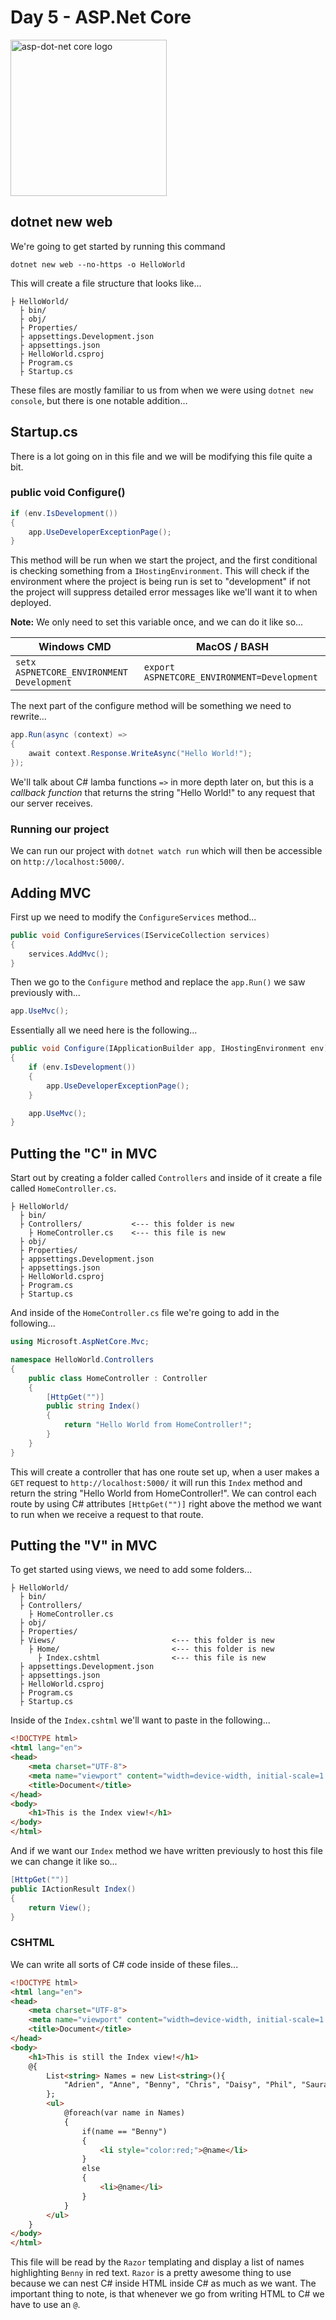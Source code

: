 # Day 5 - ASP.Net Core 

<img src="https://upload.wikimedia.org/wikipedia/commons/e/ee/.NET_Core_Logo.svg" alt="asp-dot-net core logo" height="250px" />

## dotnet new web

We're going to get started by running this command

```
dotnet new web --no-https -o HelloWorld
```

This will create a file structure that looks like...

```
├ HelloWorld/
  ├ bin/
  ├ obj/
  ├ Properties/
  ├ appsettings.Development.json
  ├ appsettings.json
  ├ HelloWorld.csproj
  ├ Program.cs
  ├ Startup.cs
```

These files are mostly familiar to us from when we were using `dotnet new console`, but there is one notable addition...

## Startup.cs

There is a lot going on in this file and we will be modifying this file quite a bit.

### public void Configure()

```cs
if (env.IsDevelopment())
{
    app.UseDeveloperExceptionPage();
}
```

This method will be run when we start the project, and the first conditional is checking something from a `IHostingEnvironment`. This will check if the environment where the project is being run is set to "development" if not the project will suppress detailed error messages like we'll want it to when deployed. 

**Note:** We only need to set this variable once, and we can do it like so...

| Windows CMD                               |  MacOS / BASH                               |
|-------------------------------------------|---------------------------------------------|
| `setx ASPNETCORE_ENVIRONMENT Development` | `export ASPNETCORE_ENVIRONMENT=Development` |

The next part of the configure method will be something we need to rewrite...

```cs
app.Run(async (context) =>
{
    await context.Response.WriteAsync("Hello World!");
});
```

We'll talk about C# lamba functions `=>` in more depth later on, but this is a *callback function* that returns the string "Hello World!" to any request that our server receives.

### Running our project

We can run our project with `dotnet watch run` which will then be accessible on `http://localhost:5000/`.

## Adding MVC

First up we need to modify the `ConfigureServices` method...

```cs
public void ConfigureServices(IServiceCollection services)
{
    services.AddMvc();
}
```

Then we go to the ```Configure``` method and replace the ```app.Run()``` we saw previously with...

```cs
app.UseMvc();
```

Essentially all we need here is the following...

```cs
public void Configure(IApplicationBuilder app, IHostingEnvironment env)
{
    if (env.IsDevelopment())
    {
        app.UseDeveloperExceptionPage();
    }

    app.UseMvc();
}
```

## Putting the "C" in MVC

Start out by creating a folder called `Controllers` and inside of it create a file called `HomeController.cs`.

```
├ HelloWorld/
  ├ bin/
  ├ Controllers/           <--- this folder is new
    ├ HomeController.cs    <--- this file is new
  ├ obj/
  ├ Properties/
  ├ appsettings.Development.json
  ├ appsettings.json
  ├ HelloWorld.csproj
  ├ Program.cs
  ├ Startup.cs
```

And inside of the `HomeController.cs` file we're going to add in the following...

```cs
using Microsoft.AspNetCore.Mvc;

namespace HelloWorld.Controllers     
{
    public class HomeController : Controller   
    {
        [HttpGet("")]
        public string Index()
        {
            return "Hello World from HomeController!";
        }
    }
}
```

This will create a controller that has one route set up, when a user makes a `GET` request to `http://localhost:5000/` it will run this `Index` method and return the string "Hello World from HomeController!". We can control each route by using C# attributes `[HttpGet("")]` right above the method we want to run when we receive a request to that route.

## Putting the "V" in MVC

To get started using views, we need to add some folders...

```
├ HelloWorld/
  ├ bin/
  ├ Controllers/           
    ├ HomeController.cs    
  ├ obj/
  ├ Properties/
  ├ Views/                          <--- this folder is new
    ├ Home/                         <--- this folder is new
      ├ Index.cshtml                <--- this file is new
  ├ appsettings.Development.json
  ├ appsettings.json
  ├ HelloWorld.csproj
  ├ Program.cs
  ├ Startup.cs
```

Inside of the `Index.cshtml` we'll want to paste in the following...

```html
<!DOCTYPE html>
<html lang="en">
<head>
    <meta charset="UTF-8">
    <meta name="viewport" content="width=device-width, initial-scale=1.0">
    <title>Document</title>
</head>
<body>
    <h1>This is the Index view!</h1>
</body>
</html>
```

And if we want our `Index` method we have written previously to host this file we can change it like so...

```cs
[HttpGet("")]     
public IActionResult Index()
{
    return View();
}
```

### CSHTML

We can write all sorts of C# code inside of these files...

```html
<!DOCTYPE html>
<html lang="en">
<head>
    <meta charset="UTF-8">
    <meta name="viewport" content="width=device-width, initial-scale=1.0">
    <title>Document</title>
</head>
<body>
    <h1>This is still the Index view!</h1>
    @{
        List<string> Names = new List<string>(){
            "Adrien", "Anne", "Benny", "Chris", "Daisy", "Phil", "Saurabh", "Will"
        };
        <ul>
            @foreach(var name in Names)
            {
                if(name == "Benny")
                {
                    <li style="color:red;">@name</li>
                }
                else
                {
                    <li>@name</li>
                }
            }
        </ul>
    }
</body>
</html>
```

This file will be read by the `Razor` templating and display a list of names highlighting `Benny` in red text. `Razor` is a pretty awesome thing to use because we can nest C# inside HTML inside C# as much as we want. The important thing to note, is that whenever we go from writing HTML to C# we have to use an `@`.  
